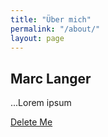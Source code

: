 ```yaml
---
title: "Über mich"
permalink: "/about/"
layout: page
---
```


## Marc Langer

...Lorem ipsum

[Delete Me](deleteme.md)